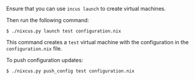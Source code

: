 Ensure that you can use `incus launch` to create virtual machines.

Then run the following command:

```
$ ./nixcus.py launch test configuration.nix
```

This command creates a `test` virtual machine with the configuration in the `configuration.nix` file.

To push configuration updates:

```
$ ./nixcus.py push_config test configuration.nix
```
